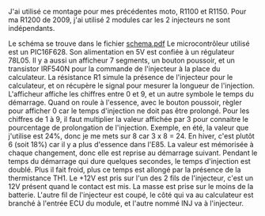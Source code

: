 J'ai utilisé ce montage pour mes précédentes moto, R1100 et R1150. Pour ma R1200 de 2009, j'ai utilisé 2 modules car les 2 injecteurs ne sont indépendants.

Le schéma se trouve dans le fichier [schema.pdf](https://github.com/user-attachments/files/17691398/schema.pdf)
Le microcontrôleur utilisé est un PIC16F628. Son alimentation en 5V est confiée à un régulateur 78L05. Il y a aussi un afficheur 7 segments, un bouton poussoir, et un transistor IRF540N pour la commande de l'injecteur à la place du calculateur. La résistance R1 simule la présence de l'injecteur pour le calculateur, et on récupère le signal pour mesurer la longueur de l'injection.
L'afficheur affiche les chiffres entre 0 et 9, et un autre symbole le temps du démarrage. Quand on roule à l'essence, avec le bouton poussoir, règler pour afficher 0 car le temps d'injection ne doit pas être prolongé. Pour les chiffres de 1 à 9, il faut multiplier la valeur affichée par 3 pour connaitre le pourcentage de prolongation de l'injection. Exemple, en été, la valeur que j'utilise est 24%, donc je me mets sur 8 car 3 x 8 = 24. En hiver, c'est plutôt 6 (soit 18%) car il y a plus d'essence dans l'E85.
La valeur est mémorisée à chaque changement, donc elle est reprise au démarrage suivant.
Pendant le temps du démarrage qui dure quelques secondes, le temps d'injection est doublé. Plus il fait froid, plus ce temps est allongé par la présence de la thermistance TH1.
Le +12V est pris sur l'un des 2 fils de l'injecteur, c'est un 12V présent quand le contact est mis.
La masse est prise sur le moins de la batterie.
L'autre fil de l'injecteur est coupé, le côté qui va au calculateur est branché à l'entrée ECU du module, et l'autre nommé INJ va à l'injecteur.
